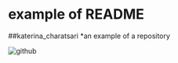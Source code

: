 # example of README
##katerina_charatsari 
*an example of a repository

![github](https://en.wikipedia.org/wiki/GitHub#/media/File:GitHub_Invertocat_Logo.svg)
